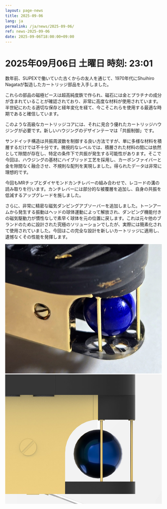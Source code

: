 ```yaml
---
layout: page-news
title: 2025-09-06
lang: ja
permalink: /ja/news/2025-09-06/
ref: news-2025-09-06
date: 2025-09-06T18:00:00+09:00
---
```



# 2025年09月06日  土曜日 時刻: 23:01

数年前、SUPEXで働いていた古くからの友人を通じて、1970年代にShuihiro Nagataが製造したカートリッジ部品を入手しました。

これらの部品の磁極ピースは超高純度鉄で作られ、磁石には金とプラチナの成分が含まれていることが確認されており、非常に高度な材料が使用されています。半世紀にわたる適切な保存と経年変化を経て、今こそこれらを使用する最適な時期であると確信しています。

このような高級なカートリッジコアには、それに見合う優れたカートリッジハウジングが必要です。新しいハウジングのデザインテーマは「共振制御」です。

サンドイッチ構造は共振周波数を制御する良い方法ですが、単に多様な材料を積層するだけでは不十分です。微視的なレベルでは、積層された材料の間には依然として隙間が存在し、特定の条件下で共振が発生する可能性があります。そこで今回は、ハウジングの基材にハイブリッド工艺を採用し、カーボンファイバーと金を隙間なく融合させ、不規則な配列を実現しました。得られたデータは非常に理想的です。

今回もMRチップとダイヤモンドカンチレバーの組み合わせで、レコードの溝の読み取りを行います。カンチレバーには部分的な被覆層を追加し、自身の共振を低減するアップグレードを施しました。

さらに、非常に精密な磁気ダンピングアブソーバーを追加しました。トーンアームから発生する振動はヘッドの球体運動によって解放され、ダンピング機能付きの磁気駆動力が慣性なしで素早く球体を元の位置に戻します。これは元々他のブランドのために設計された究極のソリューションでしたが、実際には簡素化されて使用されていました。今回はこの完全な設計を新しいカートリッジに適用し、遺憾なくその性能を発揮します。


![1](/assets/news/2025-09-06/1.jpg)
![2](/assets/news/2025-09-06/2.jpg)